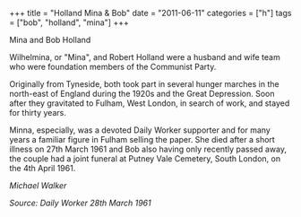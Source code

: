 +++
title = "Holland Mina & Bob"
date = "2011-06-11"
categories = ["h"]
tags = ["bob", "holland", "mina"]
+++

Mina and Bob Holland

Wilhelmina, or "Mina", and Robert Holland were a husband and wife team who were foundation members of the Communist Party.

Originally from Tyneside, both took part in several hunger marches in the north-east of England during the 1920s and the Great Depression. Soon after they gravitated to Fulham, West London, in search of work, and stayed for thirty years.

Minna, especially, was a devoted Daily Worker supporter and for many years a familiar figure in Fulham selling the paper. She died after a short illness on 27th March 1961 and Bob also having only recently passed away, the couple had a joint funeral at Putney Vale Cemetery, South London, on the 4th April 1961. 
  


_Michael Walker_  
  

_Source: Daily Worker 28th March 1961_
